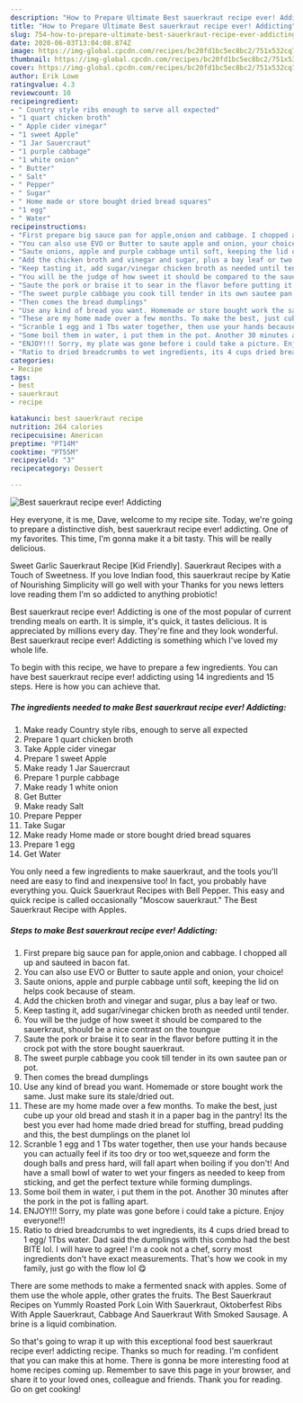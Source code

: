 ```yaml
---
description: "How to Prepare Ultimate Best sauerkraut recipe ever! Addicting"
title: "How to Prepare Ultimate Best sauerkraut recipe ever! Addicting"
slug: 754-how-to-prepare-ultimate-best-sauerkraut-recipe-ever-addicting
date: 2020-06-03T13:04:08.874Z
image: https://img-global.cpcdn.com/recipes/bc20fd1bc5ec8bc2/751x532cq70/best-sauerkraut-recipe-ever-addicting-recipe-main-photo.jpg
thumbnail: https://img-global.cpcdn.com/recipes/bc20fd1bc5ec8bc2/751x532cq70/best-sauerkraut-recipe-ever-addicting-recipe-main-photo.jpg
cover: https://img-global.cpcdn.com/recipes/bc20fd1bc5ec8bc2/751x532cq70/best-sauerkraut-recipe-ever-addicting-recipe-main-photo.jpg
author: Erik Lowe
ratingvalue: 4.3
reviewcount: 10
recipeingredient:
- " Country style ribs enough to serve all expected"
- "1 quart chicken broth"
- " Apple cider vinegar"
- "1 sweet Apple"
- "1 Jar Sauercraut"
- "1 purple cabbage"
- "1 white onion"
- " Butter"
- " Salt"
- " Pepper"
- " Sugar"
- " Home made or store bought dried bread squares"
- "1 egg"
- " Water"
recipeinstructions:
- "First prepare big sauce pan for apple,onion and cabbage. I chopped all up and sauteed in bacon fat."
- "You can also use EVO or Butter to saute apple and onion, your choice!"
- "Saute onions, apple and purple cabbage until soft, keeping the lid on helps cook because of steam."
- "Add the chicken broth and vinegar and sugar, plus a bay leaf or two."
- "Keep tasting it, add sugar/vinegar chicken broth as needed until tender."
- "You will be the judge of how sweet it should be compared to the sauerkraut, should be a nice contrast on the toungue"
- "Saute the pork or braise it to sear in the flavor before putting it in the crock pot with the store bought sauerkraut."
- "The sweet purple cabbage you cook till tender in its own sautee pan or pot."
- "Then comes the bread dumplings"
- "Use any kind of bread you want. Homemade or store bought work the same. Just make sure its stale/dried out."
- "These are my home made over a few months. To make the best, just cube up your old bread and stash it in a paper bag in the pantry! Its the best you ever had home made dried bread for stuffing, bread pudding and this, the best dumplings on the planet lol"
- "Scranble 1 egg and 1 Tbs water together, then use your hands because you can actually feel if its too dry or too wet,squeeze and form the dough balls and press hard, will fall apart when boiling if you don&#39;t! And have a small bowl of water to wet your fingers as needed to keep from sticking, and get the perfect texture while forming dumplings."
- "Some boil them in water, i put them in the pot. Another 30 minutes after the pork in the pot is falling apart."
- "ENJOY!!! Sorry, my plate was gone before i could take a picture. Enjoy everyone!!!"
- "Ratio to dried breadcrumbs to wet ingredients, its 4 cups dried bread to 1 egg/ 1Tbs water. Dad said the dumplings with this combo had the best BITE lol. I will have to agree! I&#39;m a cook not a chef, sorry most ingredients don&#39;t have exact measurements. That&#39;s how we cook in my family, just go with the flow lol 😋"
categories:
- Recipe
tags:
- best
- sauerkraut
- recipe

katakunci: best sauerkraut recipe 
nutrition: 264 calories
recipecuisine: American
preptime: "PT14M"
cooktime: "PT55M"
recipeyield: "3"
recipecategory: Dessert

---
```



![Best sauerkraut recipe ever! Addicting](https://img-global.cpcdn.com/recipes/bc20fd1bc5ec8bc2/751x532cq70/best-sauerkraut-recipe-ever-addicting-recipe-main-photo.jpg)

Hey everyone, it is me, Dave, welcome to my recipe site. Today, we're going to prepare a distinctive dish, best sauerkraut recipe ever! addicting. One of my favorites. This time, I'm gonna make it a bit tasty. This will be really delicious.

Sweet Garlic Sauerkraut Recipe [Kid Friendly]. Sauerkraut Recipes with a Touch of Sweetness. If you love Indian food, this sauerkraut recipe by Katie of Nourishing Simplicity will go well with your Thanks for you news letters love reading them I&#39;m so addicted to anything probiotic!

Best sauerkraut recipe ever! Addicting is one of the most popular of current trending meals on earth. It is simple, it's quick, it tastes delicious. It is appreciated by millions every day. They're fine and they look wonderful. Best sauerkraut recipe ever! Addicting is something which I've loved my whole life.


To begin with this recipe, we have to prepare a few ingredients. You can have best sauerkraut recipe ever! addicting using 14 ingredients and 15 steps. Here is how you can achieve that.

<!--inarticleads1-->

##### The ingredients needed to make Best sauerkraut recipe ever! Addicting:

1. Make ready  Country style ribs, enough to serve all expected
1. Prepare 1 quart chicken broth
1. Take  Apple cider vinegar
1. Prepare 1 sweet Apple
1. Make ready 1 Jar Sauercraut
1. Prepare 1 purple cabbage
1. Make ready 1 white onion
1. Get  Butter
1. Make ready  Salt
1. Prepare  Pepper
1. Take  Sugar
1. Make ready  Home made or store bought dried bread squares
1. Prepare 1 egg
1. Get  Water


You only need a few ingredients to make sauerkraut, and the tools you&#39;ll need are easy to find and inexpensive too! In fact, you probably have everything you. Quick Sauerkraut Recipes with Bell Pepper. This easy and quick recipe is called occasionally &#34;Moscow sauerkraut.&#34; The Best Sauerkraut Recipe with Apples. 

<!--inarticleads2-->

##### Steps to make Best sauerkraut recipe ever! Addicting:

1. First prepare big sauce pan for apple,onion and cabbage. I chopped all up and sauteed in bacon fat.
1. You can also use EVO or Butter to saute apple and onion, your choice!
1. Saute onions, apple and purple cabbage until soft, keeping the lid on helps cook because of steam.
1. Add the chicken broth and vinegar and sugar, plus a bay leaf or two.
1. Keep tasting it, add sugar/vinegar chicken broth as needed until tender.
1. You will be the judge of how sweet it should be compared to the sauerkraut, should be a nice contrast on the toungue
1. Saute the pork or braise it to sear in the flavor before putting it in the crock pot with the store bought sauerkraut.
1. The sweet purple cabbage you cook till tender in its own sautee pan or pot.
1. Then comes the bread dumplings
1. Use any kind of bread you want. Homemade or store bought work the same. Just make sure its stale/dried out.
1. These are my home made over a few months. To make the best, just cube up your old bread and stash it in a paper bag in the pantry! Its the best you ever had home made dried bread for stuffing, bread pudding and this, the best dumplings on the planet lol
1. Scranble 1 egg and 1 Tbs water together, then use your hands because you can actually feel if its too dry or too wet,squeeze and form the dough balls and press hard, will fall apart when boiling if you don&#39;t! And have a small bowl of water to wet your fingers as needed to keep from sticking, and get the perfect texture while forming dumplings.
1. Some boil them in water, i put them in the pot. Another 30 minutes after the pork in the pot is falling apart.
1. ENJOY!!! Sorry, my plate was gone before i could take a picture. Enjoy everyone!!!
1. Ratio to dried breadcrumbs to wet ingredients, its 4 cups dried bread to 1 egg/ 1Tbs water. Dad said the dumplings with this combo had the best BITE lol. I will have to agree! I&#39;m a cook not a chef, sorry most ingredients don&#39;t have exact measurements. That&#39;s how we cook in my family, just go with the flow lol 😋


There are some methods to make a fermented snack with apples. Some of them use the whole apple, other grates the fruits. The Best Sauerkraut Recipes on Yummly Roasted Pork Loin With Sauerkraut, Oktoberfest Ribs With Apple Sauerkraut, Cabbage And Sauerkraut With Smoked Sausage. A brine is a liquid combination. 

So that's going to wrap it up with this exceptional food best sauerkraut recipe ever! addicting recipe. Thanks so much for reading. I'm confident that you can make this at home. There is gonna be more interesting food at home recipes coming up. Remember to save this page in your browser, and share it to your loved ones, colleague and friends. Thank you for reading. Go on get cooking!
